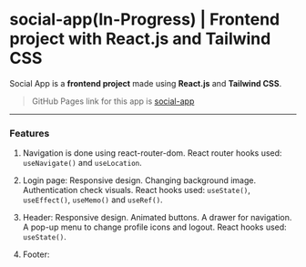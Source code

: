 # **social-app(In-Progress) | Frontend project with React.js and Tailwind CSS**

Social App is a **frontend project** made using **React.js** and **Tailwind CSS**.
> GitHub Pages link for this app is [social-app](https://soumyadip-cy.github.io/social-app/)

---

### Features

1. Navigation is done using react-router-dom.
React router hooks used: `useNavigate()` and `useLocation`.

2. Login page: Responsive design. Changing background image. Authentication check visuals.
React hooks used: `useState()`, `useEffect()`, `useMemo()` and `useRef()`.

3. Header: Responsive design. Animated buttons. A drawer for navigation. A pop-up menu to change profile icons and logout.
React hooks used: `useState()`.

4. Footer: 

